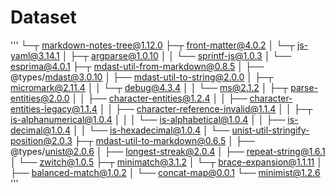 # Dataset
'''
└─┬ markdown-notes-tree@1.12.0 
  ├─┬ front-matter@4.0.2 
  │ └─┬ js-yaml@3.14.1 
  │   ├─┬ argparse@1.0.10 
  │   │ └── sprintf-js@1.0.3 
  │   └── esprima@4.0.1 
  ├─┬ mdast-util-from-markdown@0.8.5 
  │ ├── @types/mdast@3.0.10 
  │ ├── mdast-util-to-string@2.0.0 
  │ ├─┬ micromark@2.11.4 
  │ │ └─┬ debug@4.3.4 
  │ │   └── ms@2.1.2 
  │ ├─┬ parse-entities@2.0.0 
  │ │ ├── character-entities@1.2.4 
  │ │ ├── character-entities-legacy@1.1.4 
  │ │ ├── character-reference-invalid@1.1.4 
  │ │ ├─┬ is-alphanumerical@1.0.4 
  │ │ │ └── is-alphabetical@1.0.4 
  │ │ ├── is-decimal@1.0.4 
  │ │ └── is-hexadecimal@1.0.4 
  │ └── unist-util-stringify-position@2.0.3 
  ├─┬ mdast-util-to-markdown@0.6.5 
  │ ├── @types/unist@2.0.6 
  │ ├── longest-streak@2.0.4 
  │ ├── repeat-string@1.6.1 
  │ └── zwitch@1.0.5 
  ├─┬ minimatch@3.1.2 
  │ └─┬ brace-expansion@1.1.11 
  │   ├── balanced-match@1.0.2 
  │   └── concat-map@0.0.1 
  └── minimist@1.2.6 
'''
